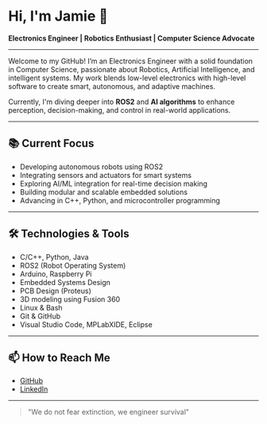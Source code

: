 # Hi, I'm Jamie 👋  
**Electronics Engineer | Robotics Enthusiast | Computer Science Advocate**

---

Welcome to my GitHub! I’m an Electronics Engineer with a solid foundation in Computer Science, passionate about Robotics, Artificial Intelligence, and intelligent systems. My work blends low-level electronics with high-level software to create smart, autonomous, and adaptive machines.

Currently, I'm diving deeper into **ROS2** and **AI algorithms** to enhance perception, decision-making, and control in real-world applications.

---

## 📚 Current Focus  
- Developing autonomous robots using ROS2  
- Integrating sensors and actuators for smart systems
- Exploring AI/ML integration for real-time decision making  
- Building modular and scalable embedded solutions  
- Advancing in C++, Python, and microcontroller programming  

---

## 🛠 Technologies & Tools  
- C/C++, Python, Java  
- ROS2 (Robot Operating System)  
- Arduino, Raspberry Pi  
- Embedded Systems Design  
- PCB Design (Proteus)
- 3D modeling using Fusion 360
- Linux & Bash  
- Git & GitHub  
- Visual Studio Code, MPLabXIDE, Eclipse 

---

## 📫 How to Reach Me  
- [GitHub](https://github.com/404JayNotFound)
- [LinkedIn](https://www.linkedin.com/in/jamie-o-connor-76b797367/)

---

> "We do not fear extinction, we engineer survival"

